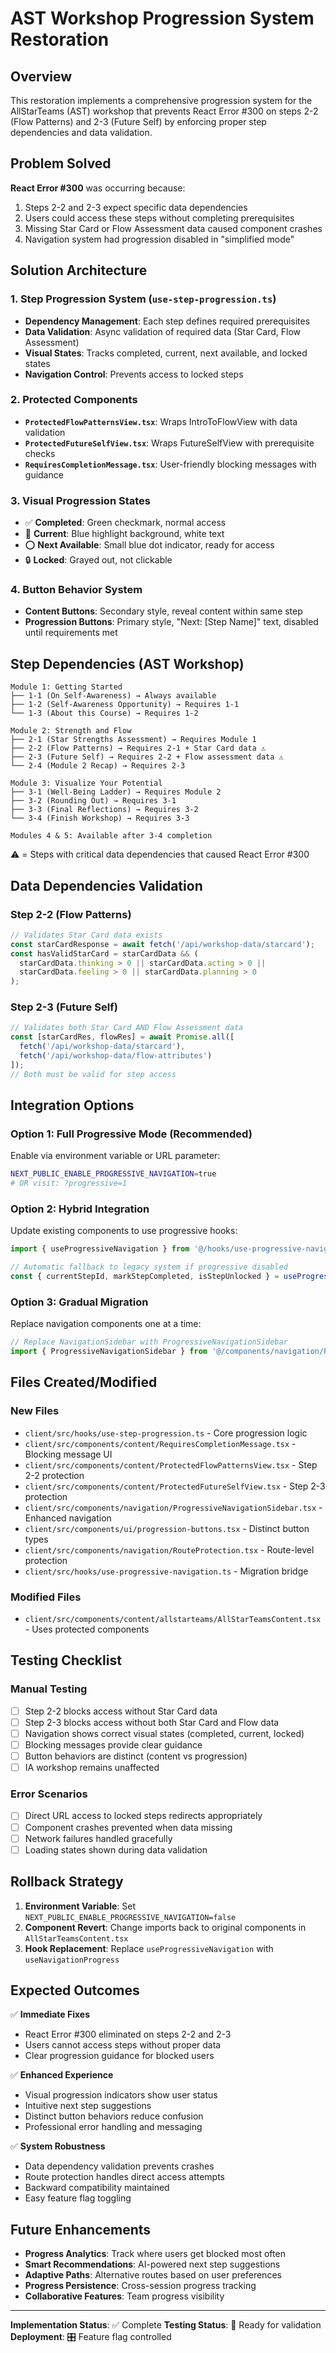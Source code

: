 # AST Workshop Progression System Restoration

## Overview

This restoration implements a comprehensive progression system for the AllStarTeams (AST) workshop that prevents React Error #300 on steps 2-2 (Flow Patterns) and 2-3 (Future Self) by enforcing proper step dependencies and data validation.

## Problem Solved

**React Error #300** was occurring because:
1. Steps 2-2 and 2-3 expect specific data dependencies
2. Users could access these steps without completing prerequisites  
3. Missing Star Card or Flow Assessment data caused component crashes
4. Navigation system had progression disabled in "simplified mode"

## Solution Architecture

### 1. Step Progression System (`use-step-progression.ts`)
- **Dependency Management**: Each step defines required prerequisites
- **Data Validation**: Async validation of required data (Star Card, Flow Assessment)
- **Visual States**: Tracks completed, current, next available, and locked states
- **Navigation Control**: Prevents access to locked steps

### 2. Protected Components
- **`ProtectedFlowPatternsView.tsx`**: Wraps IntroToFlowView with data validation
- **`ProtectedFutureSelfView.tsx`**: Wraps FutureSelfView with prerequisite checks
- **`RequiresCompletionMessage.tsx`**: User-friendly blocking messages with guidance

### 3. Visual Progression States
- ✅ **Completed**: Green checkmark, normal access
- 🔵 **Current**: Blue highlight background, white text
- ⭕ **Next Available**: Small blue dot indicator, ready for access
- 🔒 **Locked**: Grayed out, not clickable

### 4. Button Behavior System
- **Content Buttons**: Secondary style, reveal content within same step
- **Progression Buttons**: Primary style, "Next: [Step Name]" text, disabled until requirements met

## Step Dependencies (AST Workshop)

```
Module 1: Getting Started
├── 1-1 (On Self-Awareness) → Always available
├── 1-2 (Self-Awareness Opportunity) → Requires 1-1
└── 1-3 (About this Course) → Requires 1-2

Module 2: Strength and Flow
├── 2-1 (Star Strengths Assessment) → Requires Module 1
├── 2-2 (Flow Patterns) → Requires 2-1 + Star Card data ⚠️
├── 2-3 (Future Self) → Requires 2-2 + Flow assessment data ⚠️
└── 2-4 (Module 2 Recap) → Requires 2-3

Module 3: Visualize Your Potential  
├── 3-1 (Well-Being Ladder) → Requires Module 2
├── 3-2 (Rounding Out) → Requires 3-1
├── 3-3 (Final Reflections) → Requires 3-2
└── 3-4 (Finish Workshop) → Requires 3-3

Modules 4 & 5: Available after 3-4 completion
```

⚠️ = Steps with critical data dependencies that caused React Error #300

## Data Dependencies Validation

### Step 2-2 (Flow Patterns)
```typescript
// Validates Star Card data exists
const starCardResponse = await fetch('/api/workshop-data/starcard');
const hasValidStarCard = starCardData && (
  starCardData.thinking > 0 || starCardData.acting > 0 || 
  starCardData.feeling > 0 || starCardData.planning > 0
);
```

### Step 2-3 (Future Self)  
```typescript
// Validates both Star Card AND Flow Assessment data
const [starCardRes, flowRes] = await Promise.all([
  fetch('/api/workshop-data/starcard'),
  fetch('/api/workshop-data/flow-attributes')
]);
// Both must be valid for step access
```

## Integration Options

### Option 1: Full Progressive Mode (Recommended)
Enable via environment variable or URL parameter:
```bash
NEXT_PUBLIC_ENABLE_PROGRESSIVE_NAVIGATION=true
# OR visit: ?progressive=1
```

### Option 2: Hybrid Integration
Update existing components to use progressive hooks:
```typescript
import { useProgressiveNavigation } from '@/hooks/use-progressive-navigation';

// Automatic fallback to legacy system if progressive disabled
const { currentStepId, markStepCompleted, isStepUnlocked } = useProgressiveNavigation('ast');
```

### Option 3: Gradual Migration
Replace navigation components one at a time:
```typescript
// Replace NavigationSidebar with ProgressiveNavigationSidebar
import { ProgressiveNavigationSidebar } from '@/components/navigation/ProgressiveNavigationSidebar';
```

## Files Created/Modified

### New Files
- `client/src/hooks/use-step-progression.ts` - Core progression logic
- `client/src/components/content/RequiresCompletionMessage.tsx` - Blocking message UI
- `client/src/components/content/ProtectedFlowPatternsView.tsx` - Step 2-2 protection
- `client/src/components/content/ProtectedFutureSelfView.tsx` - Step 2-3 protection
- `client/src/components/navigation/ProgressiveNavigationSidebar.tsx` - Enhanced navigation
- `client/src/components/ui/progression-buttons.tsx` - Distinct button types
- `client/src/components/navigation/RouteProtection.tsx` - Route-level protection
- `client/src/hooks/use-progressive-navigation.ts` - Migration bridge

### Modified Files
- `client/src/components/content/allstarteams/AllStarTeamsContent.tsx` - Uses protected components

## Testing Checklist

### Manual Testing
- [ ] Step 2-2 blocks access without Star Card data
- [ ] Step 2-3 blocks access without both Star Card and Flow data  
- [ ] Navigation shows correct visual states (completed, current, locked)
- [ ] Blocking messages provide clear guidance
- [ ] Button behaviors are distinct (content vs progression)
- [ ] IA workshop remains unaffected

### Error Scenarios
- [ ] Direct URL access to locked steps redirects appropriately
- [ ] Component crashes prevented when data missing
- [ ] Network failures handled gracefully
- [ ] Loading states shown during data validation

## Rollback Strategy

1. **Environment Variable**: Set `NEXT_PUBLIC_ENABLE_PROGRESSIVE_NAVIGATION=false`
2. **Component Revert**: Change imports back to original components in `AllStarTeamsContent.tsx`
3. **Hook Replacement**: Replace `useProgressiveNavigation` with `useNavigationProgress`

## Expected Outcomes

✅ **Immediate Fixes**
- React Error #300 eliminated on steps 2-2 and 2-3
- Users cannot access steps without proper data
- Clear progression guidance for blocked users

✅ **Enhanced Experience**
- Visual progression indicators show user status
- Intuitive next step suggestions
- Distinct button behaviors reduce confusion
- Professional error handling and messaging

✅ **System Robustness**  
- Data dependency validation prevents crashes
- Route protection handles direct access attempts
- Backward compatibility maintained
- Easy feature flag toggling

## Future Enhancements

- **Progress Analytics**: Track where users get blocked most often
- **Smart Recommendations**: AI-powered next step suggestions
- **Adaptive Paths**: Alternative routes based on user preferences
- **Progress Persistence**: Cross-session progress tracking
- **Collaborative Features**: Team progress visibility

---

**Implementation Status**: ✅ Complete
**Testing Status**: 🔄 Ready for validation
**Deployment**: 🎛️ Feature flag controlled